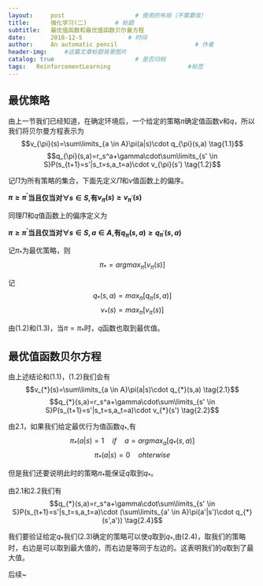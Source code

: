 ```yaml
---
layout:     post                    # 使用的布局（不需要改）
title:      强化学习(二)        # 标题 
subtitle:   最优值函数和最优值函数贝尔曼方程
date:       2018-12-5             # 时间
author:     An automatic pencil                      # 作者
header-img:     #这篇文章标题背景图片
catalog: true                       # 是否归档
tags:   ReinforcementLearning                      #标签
---
```


## 最优策略
由上一节我们已经知道，在确定环境后，一个给定的策略$\pi$确定值函数$v$和$q$，所以我们将贝尔曼方程表示为
$$v_{\pi}(s)=\sum\limits_{a \in A}\pi(a|s)\cdot q_{\pi}(s,a)  \tag{1.1}$$
$$q_{\pi}(s,a)=r_s^a+\gamma\cdot\sum\limits_{s' \in S}P(s_{t+1}=s'|s_t=s,a_t=a)\cdot v_{\pi}(s') \tag{1.2}$$

记$\Pi$为所有策略的集合，下面先定义$\Pi$和$v$值函数上的偏序。

**$\pi \geq \pi^{'}$当且仅当对$\forall s \in S$,有$v_{\pi}(s) \ge v_{\pi^{'}}(s)$**

同理$\Pi$和$q$值函数上的偏序定义为

**$\pi \geq \pi^{'}$当且仅当对$\forall s \in S,a \in A$,有$q_{\pi}(s,a) \ge q_{\pi^{'}}(s,a)$**

记$\pi_{*}$为最优策略，则
$$\pi_{*}=argmax_{\pi}[v_{\pi}(s)] \tag{1.3}$$

记
$$q_{*}(s,a)=max_{\pi}[q_{\pi}(s,a)] \tag{1.4}$$
$$v_{*}(s)=max_{\pi}[v_{\pi}(s)] \tag{1.5}$$

由(1.2)和(1.3)，当$\pi = \pi_{*}$时，$q$函数也取到最优值。 

## 最优值函数贝尔方程

由上述结论和(1.1)，(1.2)我们会有
$$v_{*}(s)=\sum\limits_{a \in A}\pi(a|s)\cdot q_{*}(s,a)  \tag{2.1}$$
$$q_{*}(s,a)=r_s^a+\gamma\cdot\sum\limits_{s' \in S}P(s_{t+1}=s'|s_t=s,a_t=a)\cdot v_{*}(s') \tag{2.2}$$

由2.1，如果我们给定最优行为值函数$q_{*}$,有
$$\pi_{*}(a|s)=1 \quad if \quad a = argmax_{a}[q_{*}(s,a)]$$
$$\pi_{*}(a|s)=0 \quad ohterwise \tag{2.3}$$

但是我们还要说明此时的策略$\pi_{*}$能保证$q$取到$q_{*}$。

由2.1和2.2我们有
$$q_{*}(s,a)=r_s^a+\gamma\cdot\sum\limits_{s' \in S}P(s_{t+1}=s'|s_t=s,a_t=a)\cdot (\sum\limits_{a' \in A}\pi(a'|s')\cdot q_{*}(s',a')) \tag{2.4}$$

我们要验证给定$q_{*}$我们(2.3)确定的策略可以使$q$取到$q_{*}$,由(2.4)，取我们的策略时，右边是可以取到最大值的，而右边是等同于左边的。这表明我们的$q$取到了最大值。

后续~